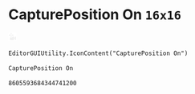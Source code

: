 # CapturePosition On `16x16`
<img src="/img/CapturePosition%20On.png" width=16 height=16>

``` CSharp
EditorGUIUtility.IconContent("CapturePosition On")
```
```
CapturePosition On
```
```
8605593684344741200
```
